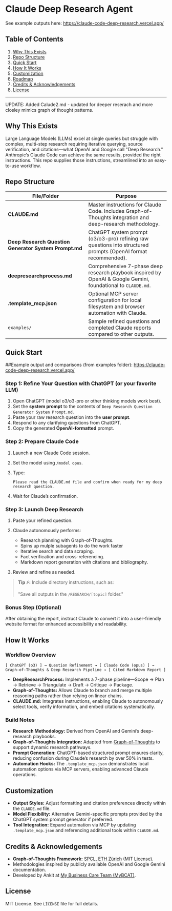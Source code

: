 # Claude Deep Research Agent
See example outputs here: https://claude-code-deep-research.vercel.app/

## Table of Contents

1. [Why This Exists](#why-this-exists)
2. [Repo Structure](#repo-structure)
3. [Quick Start](#quick-start)
4. [How It Works](#how-it-works)
5. [Customization](#customization)
6. [Roadmap](#roadmap)
7. [Credits & Acknowledgements](#credits--acknowledgements)
8. [License](#license)

---

UPDATE: Added Calude2.md - updated for deeper reserach and more closley mimics graph of thought patterns.
## Why This Exists

Large Language Models (LLMs) excel at single queries but struggle with complex, multi-step research requiring iterative querying, source verification, and citations—what OpenAI and Google call "Deep Research." Anthropic’s Claude Code can achieve the same results, provided the right instructions. This repo supplies those instructions, streamlined into an easy-to-use workflow.

## Repo Structure

| File/Folder                                           | Purpose                                                                                                       |
| ----------------------------------------------------- | ------------------------------------------------------------------------------------------------------------- |
| **CLAUDE.md**                                         | Master instructions for Claude Code. Includes Graph-of-Thoughts integration and deep-research methodology.    |
| **Deep Research Question Generator System Prompt.md** | ChatGPT system prompt (o3/o3-pro) refining raw questions into structured prompts (OpenAI format recommended). |
| **deepresearchprocess.md**                            | Comprehensive 7-phase deep research playbook inspired by OpenAI & Google Gemini, foundational to `CLAUDE.md`. |
| **.template\_mcp.json**                               | Optional MCP server configuration for local filesystem and browser automation with Claude.                    |
| `examples/`                                           | Sample refined questions and completed Claude reports compared to other outputs.                              |

## Quick Start

##Example output and comparisons (from examples folder): https://claude-code-deep-research.vercel.app/

### Step 1: Refine Your Question with ChatGPT (or your favorite LLM)

1. Open ChatGPT (model o3/o3-pro or other thinking models work best).
2. Set the **system prompt** to the contents of `Deep Research Question Generator System Prompt.md`.
3. Paste your raw research question into the **user prompt**.
4. Respond to any clarifying questions from ChatGPT.
5. Copy the generated **OpenAI-formatted** prompt.

### Step 2: Prepare Claude Code

1. Launch a new Claude Code session.
2. Set the model using `/model opus`.
3. Type:

   ```
   Please read the CLAUDE.md file and confirm when ready for my deep research question.
   ```
4. Wait for Claude’s confirmation.

### Step 3: Launch Deep Research

1. Paste your refined question.

2. Claude autonomously performs:

   * Research planning with Graph-of-Thoughts.
   * Spins up mulple subagents to do the work faster
   * Iterative search and data scraping.
   * Fact verification and cross-referencing.
   * Markdown report generation with citations and bibliography.

3. Review and refine as needed.

> **Tip ⚡:** Include directory instructions, such as:
>
> "Save all outputs in the `/RESEARCH/[topic]` folder."

### Bonus Step (Optional)

After obtaining the report, instruct Claude to convert it into a user-friendly website format for enhanced accessibility and readability.

## How It Works

### Workflow Overview

```
[ ChatGPT (o3) ] → Question Refinement → [ Claude Code (opus) ] → Graph-of-Thoughts & Deep Research Pipeline → [ Cited Markdown Report ]
```

* **DeepResearchProcess:** Implements a 7-phase pipeline—Scope → Plan → Retrieve → Triangulate → Draft → Critique → Package.
* **Graph-of-Thoughts:** Allows Claude to branch and merge multiple reasoning paths rather than relying on linear chains.
* **CLAUDE.md:** Integrates instructions, enabling Claude to autonomously select tools, verify information, and embed citations systematically.

### Build Notes

* **Research Methodology:** Derived from OpenAI and Gemini’s deep-research playbooks.
* **Graph-of-Thoughts Integration:** Adapted from [Graph-of-Thoughts](https://github.com/spcl/graph-of-thoughts) to support dynamic research pathways.
* **Prompt Generation:** ChatGPT-based structured prompt ensures clarity, reducing confusion during Claude’s research by over 50% in tests.
* **Automation Hooks:** The `.template_mcp.json` demonstrates local automation options via MCP servers, enabling advanced Claude operations.

## Customization

* **Output Styles:** Adjust formatting and citation preferences directly within the `CLAUDE.md` file.
* **Model Flexibility:** Alternative Gemini-specific prompts provided by the ChatGPT system prompt generator if preferred.
* **Tool Integration:** Expand automation via MCP by updating `.template_mcp.json` and referencing additional tools within `CLAUDE.md`.


## Credits & Acknowledgements

* **Graph-of-Thoughts Framework:** [SPCL, ETH Zürich](https://github.com/spcl/graph-of-thoughts) (MIT License).
* Methodologies inspired by publicly available OpenAI and Google Gemini documentation.
* Developed by Ankit at [My Business Care Team (MyBCAT)](https://mybcat.com).

## License

MIT License. See `LICENSE` file for full details.
